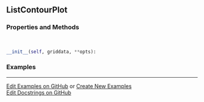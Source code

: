 ## <a id="McUtils.Plots.Plots.ListContourPlot">ListContourPlot</a>


### Properties and Methods
<a id="McUtils.Plots.Plots.ListContourPlot.__init__">&nbsp;</a>
```python
__init__(self, griddata, **opts): 
```

### Examples


___

[Edit Examples on GitHub](https://github.com/McCoyGroup/References/edit/gh-pages/Documentation/examples/McUtils/Plots/Plots/ListContourPlot.md) or 
[Create New Examples](https://github.com/McCoyGroup/References/new/gh-pages/?filename=Documentation/examples/McUtils/Plots/Plots/ListContourPlot.md) <br/>
[Edit Docstrings on GitHub](https://github.com/McCoyGroup/McUtils/edit/master/Plots/Plots.py?message=Update%20Docs)